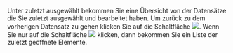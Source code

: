 Unter zuletzt ausgewählt bekommen Sie eine Übersicht von der Datensätze die Sie zuletzt ausgewählt und bearbeitet haben.  Um zurück zu dem vorherigen Datensatz zu gehen klicken Sie auf die Schaltfläche ![](http://xpecto.github.io/docs/img/img_1438606433943.png).  Wenn Sie nur auf die Schaltfläche ![](http://xpecto.github.io/docs/img/img_1438606483878.png) klicken, dann bekommen Sie ein Liste der zuletzt geöffnete Elemente.